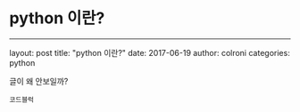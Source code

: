 # python 이란?

---
layout: post
title:  "python 이란?"
date:   2017-06-19
author: colroni
categories: python

글이 왜 안보일까?
~~~
코드블럭
~~~
